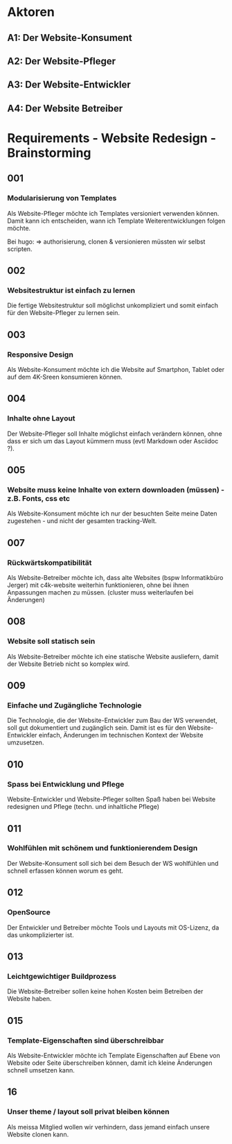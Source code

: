 # Aktoren

## A1: Der Website-Konsument
## A2: Der Website-Pfleger
## A3: Der Website-Entwickler
## A4: Der Website Betreiber

# Requirements - Website Redesign - Brainstorming

## 001
### Modularisierung von Templates
Als Website-Pfleger möchte ich Templates versioniert verwenden können. Damit kann ich entscheiden, wann ich Template Weiterentwicklungen folgen möchte.

Bei hugo:
=> authorisierung, clonen & versionieren müssten wir selbst scripten.

## 002
### Websitestruktur ist einfach zu lernen
Die fertige Websitestruktur soll möglichst unkompliziert und somit einfach für den Website-Pfleger zu lernen sein.

## 003
### Responsive Design
Als Website-Konsument möchte ich die Website auf Smartphon, Tablet oder auf dem 4K-Sreen konsumieren können.

## 004
### Inhalte ohne Layout
Der Website-Pfleger soll Inhalte möglichst einfach verändern können, ohne dass er sich um das Layout kümmern muss (evtl Markdown oder Asciidoc ?).

## 005
### Website muss keine Inhalte von extern downloaden (müssen) - z.B. Fonts, css etc
Als Website-Konsument möchte ich nur der besuchten Seite meine Daten zugestehen - und nicht der gesamten tracking-Welt.

## 007
### Rückwärtskompatibilität
Als Website-Betreiber möchte ich, dass alte Websites (bspw Informatikbüro Jerger) mit c4k-website weiterhin funktionieren, ohne bei ihnen Anpassungen machen zu müssen. (cluster muss weiterlaufen bei Änderungen)

## 008
### Website soll statisch sein
Als Website-Betreiber möchte ich eine statische Website ausliefern, damit der Website Betrieb nicht so komplex wird.

## 009
### Einfache und Zugängliche Technologie
Die Technologie, die der Website-Entwickler zum Bau der WS verwendet, soll gut dokumentiert und zugänglich sein. Damit ist es für den Website-Entwickler einfach, Änderungen im technischen Kontext der Website umzusetzen.

## 010
### Spass bei Entwicklung und Pflege
Website-Entwickler und Website-Pfleger sollten Spaß haben bei Website redesignen und Pflege (techn. und inhaltliche Pflege)

## 011
### Wohlfühlen mit schönem und funktionierendem Design
Der Website-Konsument soll sich bei dem Besuch der WS wohlfühlen und schnell erfassen können worum es geht.

## 012
### OpenSource
Der Entwickler und Betreiber möchte Tools und Layouts mit OS-Lizenz, da das unkomplizierter ist.

## 013
### Leichtgewichtiger Buildprozess
Die Website-Betreiber sollen keine hohen Kosten beim Betreiben der Website haben.

## 015
### Template-Eigenschaften sind überschreibbar
Als Website-Entwickler möchte ich Template Eigenschaften auf Ebene von Website oder Seite überschreiben können, damit ich kleine Änderungen schnell umsetzen kann.

## 16
### Unser theme / layout soll privat bleiben können
Als meissa Mitglied wollen wir verhindern, dass jemand einfach unsere Website clonen kann.